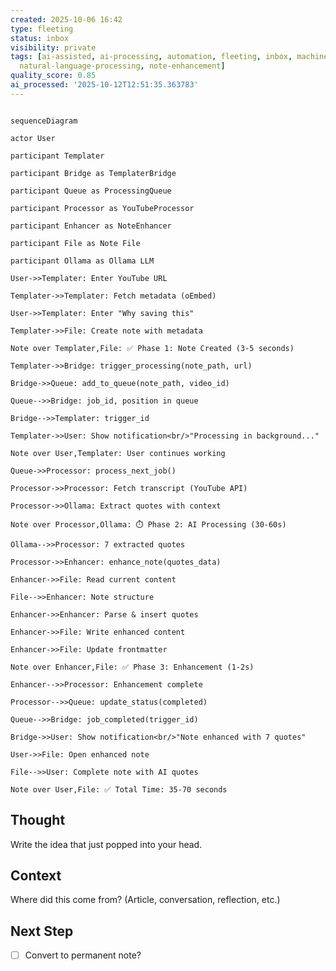 ```yaml
---
created: 2025-10-06 16:42
type: fleeting
status: inbox
visibility: private
tags: [ai-assisted, ai-processing, automation, fleeting, inbox, machine-learning,
  natural-language-processing, note-enhancement]
quality_score: 0.85
ai_processed: '2025-10-12T12:51:35.363783'
---
```

```mermaid

sequenceDiagram

actor User

participant Templater

participant Bridge as TemplaterBridge

participant Queue as ProcessingQueue

participant Processor as YouTubeProcessor

participant Enhancer as NoteEnhancer

participant File as Note File

participant Ollama as Ollama LLM

User->>Templater: Enter YouTube URL

Templater->>Templater: Fetch metadata (oEmbed)

User->>Templater: Enter "Why saving this"

Templater->>File: Create note with metadata

Note over Templater,File: ✅ Phase 1: Note Created (3-5 seconds)

Templater->>Bridge: trigger_processing(note_path, url)

Bridge->>Queue: add_to_queue(note_path, video_id)

Queue-->>Bridge: job_id, position in queue

Bridge-->>Templater: trigger_id

Templater->>User: Show notification<br/>"Processing in background..."

Note over User,Templater: User continues working

Queue->>Processor: process_next_job()

Processor->>Processor: Fetch transcript (YouTube API)

Processor->>Ollama: Extract quotes with context

Note over Processor,Ollama: ⏱️ Phase 2: AI Processing (30-60s)

Ollama-->>Processor: 7 extracted quotes

Processor->>Enhancer: enhance_note(quotes_data)

Enhancer->>File: Read current content

File-->>Enhancer: Note structure

Enhancer->>Enhancer: Parse & insert quotes

Enhancer->>File: Write enhanced content

Enhancer->>File: Update frontmatter

Note over Enhancer,File: ✅ Phase 3: Enhancement (1-2s)

Enhancer-->>Processor: Enhancement complete

Processor-->>Queue: update_status(completed)

Queue-->>Bridge: job_completed(trigger_id)

Bridge->>User: Show notification<br/>"Note enhanced with 7 quotes"

User->>File: Open enhanced note

File-->>User: Complete note with AI quotes

Note over User,File: ✅ Total Time: 35-70 seconds

```
<!--
NOTE: This file uses a static date for validation. For new notes, use:
created: 2025-10-06 16:42
-->

## Thought  
Write the idea that just popped into your head.

## Context  
Where did this come from? (Article, conversation, reflection, etc.)

## Next Step  
- [ ] Convert to permanent note?
